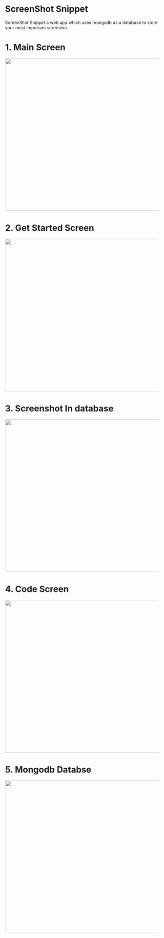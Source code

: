 # ScreenShot Snippet
ScreenShot Snippet a web app which uses mongodb as a  database to store your most important screeshot.

# 1. Main Screen

<img src ="./readmeImg/img1.png" width= "600" height ="500">

# 2. Get Started Screen  

<img src ="./readmeImg/img2.png" width= "600" height ="500">

# 3. Screenshot In database

<img src ="./readmeImg/img3.png" width= "600" height ="500">        

# 4. Code Screen

<img src ="./readmeImg/img4.png" width= "600" height ="500">   

# 5. Mongodb Databse 

<img src ="./readmeImg/img5.png" width= "600" height ="500">

